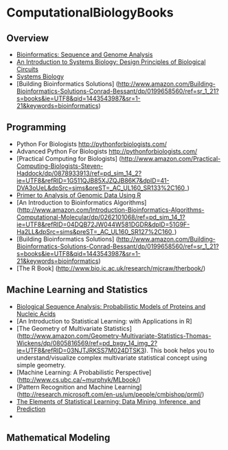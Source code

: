 # ComputationalBiologyBooks

## Overview
* [Bioinformatics: Sequence and Genome Analysis](http://www.amazon.com/Bioinformatics-Sequence-Genome-Analysis-Mount/dp/0879697121/ref=pd_sim_14_19?ie=UTF8&refRID=155ZH1GZQ7ANRMSQPC1G)
* [An Introduction to Systems Biology: Design Principles of Biological Circuits](http://www.amazon.com/Introduction-Systems-Biology-Mathematical-Computational/dp/1584886420/ref=pd_sim_14_22?ie=UTF8&refRID=06C0325WZKTDGTPMKZWH)
* [Systems Biology](http://www.amazon.com/Systems-Biology-Edda-Klipp/dp/3527318747/ref=pd_sim_14_12?ie=UTF8&refRID=03G01TR2PFCA890YWNNN)
* [Building Bioinformatics Solutions] (http://www.amazon.com/Building-Bioinformatics-Solutions-Conrad-Bessant/dp/0199658560/ref=sr_1_21?s=books&ie=UTF8&qid=1443543987&sr=1-21&keywords=bioinformatics)

## Programming
* Python For Biologists
  http://pythonforbiologists.com/
* Advanced Python For Biologists
  http://pythonforbiologists.com/
* [Practical Computing for Biologists] (http://www.amazon.com/Practical-Computing-Biologists-Steven-Haddock/dp/0878933913/ref=pd_sim_14_2?ie=UTF8&refRID=1G511QJB85XJZQJB86K7&dpID=41-DVA3oUeL&dpSrc=sims&preST=_AC_UL160_SR133%2C160_)
* [Primer to Analysis of Genomic Data Using R](http://www.amazon.com/Primer-Analysis-Genomic-Data-Using/dp/331914474X/ref=pd_sim_14_16?ie=UTF8&refRID=12FK4N9VGWE43CTVDGH6)
* [An Introduction to Bioinformatics Algorithms] (http://www.amazon.com/Introduction-Bioinformatics-Algorithms-Computational-Molecular/dp/0262101068/ref=pd_sim_14_1?ie=UTF8&refRID=04DQB72JW044W581DGDR&dpID=51G9F-Ha2LL&dpSrc=sims&preST=_AC_UL160_SR127%2C160_)
* [Building Bioinformatics Solutions] (http://www.amazon.com/Building-Bioinformatics-Solutions-Conrad-Bessant/dp/0199658560/ref=sr_1_21?s=books&ie=UTF8&qid=1443543987&sr=1-21&keywords=bioinformatics)
* [The R Book] (http://www.bio.ic.ac.uk/research/mjcraw/therbook/)

## Machine Learning and Statistics
* [Biological Sequence Analysis: Probabilistic Models of Proteins and Nucleic Acids](http://www.amazon.com/Biological-Sequence-Analysis-Probabilistic-Proteins/dp/0521629713/ref=pd_sim_14_1?ie=UTF8&refRID=1FDCT9TRNH0C2JGEEMDB&dpID=51sn5Ohcd0L&dpSrc=sims&preST=_AC_UL160_SR113%2C160_)
* [An Introduction to Statistical Learning: with Applications in R]
* [The Geometry of Multivariate Statistics] (http://www.amazon.com/Geometry-Multivariate-Statistics-Thomas-Wickens/dp/0805816569/ref=pd_bxgy_14_img_2?ie=UTF8&refRID=03NJTJRKSS7M024DTSK3). This book helps you to understand/visualize complex multivariate statistical concept using simple geometry.  
* [Machine Learning: A Probabilistic Perspective] (http://www.cs.ubc.ca/~murphyk/MLbook/)
* [Pattern Recognition and Machine Learning] (http://research.microsoft.com/en-us/um/people/cmbishop/prml/)
* [The Elements of Statistical Learning: Data Mining, Inference, and Prediction](http://statweb.stanford.edu/~tibs/ElemStatLearn/)
* 


## Mathematical Modeling
